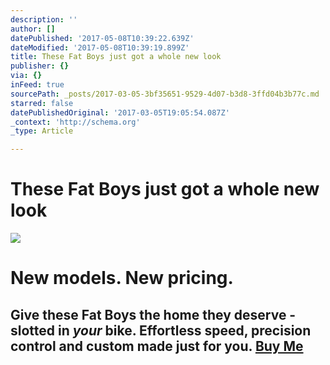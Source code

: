 ```yaml
---
description: ''
author: []
datePublished: '2017-05-08T10:39:22.639Z'
dateModified: '2017-05-08T10:39:19.899Z'
title: These Fat Boys just got a whole new look
publisher: {}
via: {}
inFeed: true
sourcePath: _posts/2017-03-05-3bf35651-9529-4d07-b3d8-3ffd04b3b77c.md
starred: false
datePublishedOriginal: '2017-03-05T19:05:54.087Z'
_context: 'http://schema.org'
_type: Article

---
```

# These Fat Boys just got a whole new look
![](https://the-grid-user-content.s3-us-west-2.amazonaws.com/393bb539-9e28-4b32-8db7-eff00b139a1c.jpg)

# New models. New pricing. 

## Give these Fat Boys the home they deserve - slotted in _your_ bike. Effortless speed, precision control and custom made just for you. [Buy Me][0]

[0]: http://ridefullgas.com/dm8